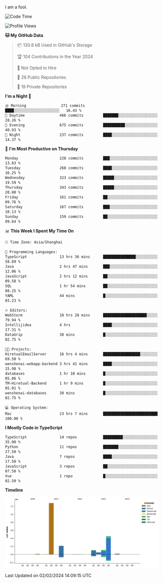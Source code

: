 I am a fool.

<!--START_SECTION:waka-->
![Code Time](http://img.shields.io/badge/Code%20Time-1%2C177%20hrs%2019%20mins-blue)

![Profile Views](http://img.shields.io/badge/Profile%20Views-0-blue)

**🐱 My GitHub Data** 

> 📦 130.8 kB Used in GitHub's Storage 
 > 
> 🏆 104 Contributions in the Year 2024
 > 
> 🚫 Not Opted to Hire
 > 
> 📜 26 Public Repositories 
 > 
> 🔑 19 Private Repositories 
 > 
**I'm a Night 🦉** 

```text
🌞 Morning                271 commits         ████░░░░░░░░░░░░░░░░░░░░░   16.43 % 
🌆 Daytime                466 commits         ███████░░░░░░░░░░░░░░░░░░   28.26 % 
🌃 Evening                675 commits         ██████████░░░░░░░░░░░░░░░   40.93 % 
🌙 Night                  237 commits         ████░░░░░░░░░░░░░░░░░░░░░   14.37 % 
```
📅 **I'm Most Productive on Thursday** 

```text
Monday                   228 commits         ███░░░░░░░░░░░░░░░░░░░░░░   13.83 % 
Tuesday                  268 commits         ████░░░░░░░░░░░░░░░░░░░░░   16.25 % 
Wednesday                323 commits         █████░░░░░░░░░░░░░░░░░░░░   19.59 % 
Thursday                 343 commits         █████░░░░░░░░░░░░░░░░░░░░   20.80 % 
Friday                   161 commits         ██░░░░░░░░░░░░░░░░░░░░░░░   09.76 % 
Saturday                 167 commits         ███░░░░░░░░░░░░░░░░░░░░░░   10.13 % 
Sunday                   159 commits         ██░░░░░░░░░░░░░░░░░░░░░░░   09.64 % 
```


📊 **This Week I Spent My Time On** 

```text
🕑︎ Time Zone: Asia/Shanghai

💬 Programming Languages: 
TypeScript               13 hrs 36 mins      ███████████████░░░░░░░░░░   58.89 % 
Java                     2 hrs 47 mins       ███░░░░░░░░░░░░░░░░░░░░░░   12.06 % 
JavaScript               2 hrs 12 mins       ██░░░░░░░░░░░░░░░░░░░░░░░   09.58 % 
SQL                      1 hr 54 mins        ██░░░░░░░░░░░░░░░░░░░░░░░   08.25 % 
YAML                     44 mins             █░░░░░░░░░░░░░░░░░░░░░░░░   03.23 % 

🔥 Editors: 
WebStorm                 18 hrs 28 mins      ████████████████████░░░░░   79.94 % 
Intellijidea             4 hrs               ████░░░░░░░░░░░░░░░░░░░░░   17.31 % 
DataGrip                 38 mins             █░░░░░░░░░░░░░░░░░░░░░░░░   02.75 % 

🐱‍💻 Projects: 
HiretualEmailServer      16 hrs 4 mins       █████████████████░░░░░░░░   69.50 % 
wenshenai-webapp-backend 3 hrs 41 mins       ████░░░░░░░░░░░░░░░░░░░░░   15.98 % 
databases                1 hr 10 mins        █░░░░░░░░░░░░░░░░░░░░░░░░   05.06 % 
TM-Hiretual-Backend      1 hr 9 mins         █░░░░░░░░░░░░░░░░░░░░░░░░   05.01 % 
wenshenai-databases      38 mins             █░░░░░░░░░░░░░░░░░░░░░░░░   02.75 % 

💻 Operating System: 
Mac                      23 hrs 7 mins       █████████████████████████   100.00 % 
```

**I Mostly Code in TypeScript** 

```text
TypeScript               14 repos            █████████░░░░░░░░░░░░░░░░   35.00 % 
Python                   11 repos            ███████░░░░░░░░░░░░░░░░░░   27.50 % 
Java                     7 repos             ████░░░░░░░░░░░░░░░░░░░░░   17.50 % 
JavaScript               3 repos             ██░░░░░░░░░░░░░░░░░░░░░░░   07.50 % 
Vue                      1 repo              █░░░░░░░░░░░░░░░░░░░░░░░░   02.50 % 
```



**Timeline**

![Lines of Code chart](https://raw.githubusercontent.com/VeejaLiu/VeejaLiu/master/assets/bar_graph.png)


 Last Updated on 02/02/2024 14:09:15 UTC
<!--END_SECTION:waka-->
